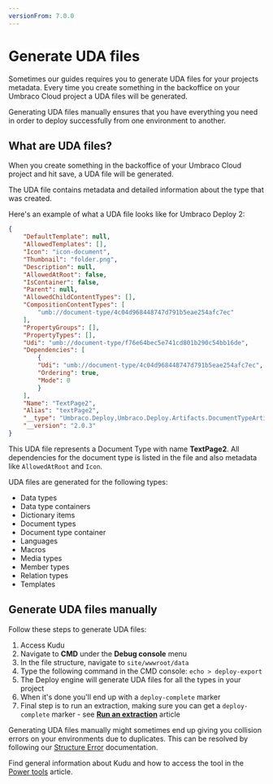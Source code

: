 ```yaml
---
versionFrom: 7.0.0
---
```


# Generate UDA files

Sometimes our guides requires you to generate UDA files for your projects metadata. Every time you create something in the backoffice on your Umbraco Cloud project a UDA files will be generated.

Generating UDA files manually ensures that you have everything you need in order to deploy successfully from one environment to another.

## What are UDA files?

When you create something in the backoffice of your Umbraco Cloud project and hit save, a UDA file will be generated.

The UDA file contains metadata and detailed information about the type that was created.

Here's an example of what a UDA file looks like for Umbraco Deploy 2:

```json
{
    "DefaultTemplate": null,
    "AllowedTemplates": [],
    "Icon": "icon-document",
    "Thumbnail": "folder.png",
    "Description": null,
    "AllowedAtRoot": false,
    "IsContainer": false,
    "Parent": null,
    "AllowedChildContentTypes": [],
    "CompositionContentTypes": [
        "umb://document-type/4c04d968448747d791b5eae254afc7ec"
    ],
    "PropertyGroups": [],
    "PropertyTypes": [],
    "Udi": "umb://document-type/f76e64bec5e741cd801b290c54bb16de",
    "Dependencies": [
        {
        "Udi": "umb://document-type/4c04d968448747d791b5eae254afc7ec",
        "Ordering": true,
        "Mode": 0
        }
    ],
    "Name": "TextPage2",
    "Alias": "textPage2",
    "__type": "Umbraco.Deploy,Umbraco.Deploy.Artifacts.DocumentTypeArtifact",
    "__version": "2.0.3"
}
```

This UDA file represents a Document Type with name **TextPage2**. All dependencies for the document type is listed in the file and also metadata like `AllowedAtRoot` and `Icon`.

UDA files are generated for the following types:

* Data types
* Data type containers
* Dictionary items
* Document types
* Document type container
* Languages
* Macros
* Media types
* Member types
* Relation types
* Templates

## Generate UDA files manually

Follow these steps to generate UDA files:

1. Access Kudu
2. Navigate to **CMD** under the **Debug console** menu
3. In the file structure, navigate to `site/wwwroot/data`
4. Type the following command in the CMD console: `echo > deploy-export`
5. The Deploy engine will generate UDA files for all the types in your project
6. When it's done you'll end up with a `deploy-complete` marker
7. Final step is to run an extraction, making sure you can get a `deploy-complete` marker - see [**Run an extraction**](../Manual-extractions) article

Generating UDA files manually might sometimes end up giving you collision errors on your environments due to duplicates. This can be resolved by following our [Structure Error](../../../Troubleshooting/Structure-Error) documentation.

Find general information about Kudu and how to access the tool in the [Power tools](../) article.
